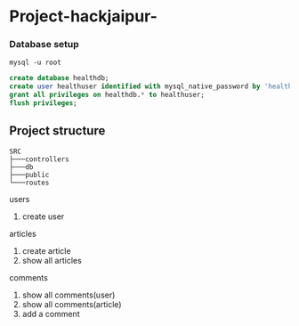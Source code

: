 # Project-hackjaipur-

### Database setup

```shell
mysql -u root
```

```sql
create database healthdb;
create user healthuser identified with mysql_native_password by 'healthpass';
grant all privileges on healthdb.* to healthuser;
flush privileges;
```
## Project structure

```shell
SRC
├───controllers
├───db
├───public
└───routes
```

users 
1. create user

articles
1. create article
2. show all articles

comments
1. show all comments(user)
2. show all comments(article)
3. add a comment
